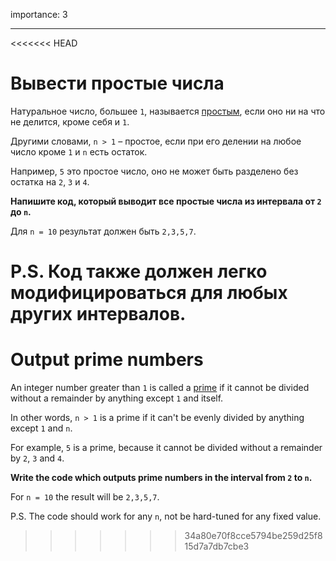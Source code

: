 importance: 3

---

<<<<<<< HEAD
# Вывести простые числа

Натуральное число, большее `1`, называется [простым](https://ru.wikipedia.org/wiki/%D0%9F%D1%80%D0%BE%D1%81%D1%82%D0%BE%D0%B5_%D1%87%D0%B8%D1%81%D0%BB%D0%BE), если оно ни на что не делится, кроме себя и `1`.

Другими словами, `n > 1` – простое, если при его делении на любое число кроме `1` и `n` есть остаток.

Например, `5` это простое число, оно не может быть разделено без остатка на `2`, `3` и `4`.

**Напишите код, который выводит все простые числа из интервала от `2` до `n`.**

Для `n = 10` результат должен быть `2,3,5,7`.

P.S. Код также должен легко модифицироваться для любых других интервалов.
=======
# Output prime numbers

An integer number greater than `1` is called a [prime](https://en.wikipedia.org/wiki/Prime_number) if it cannot be divided without a remainder by anything except `1` and itself.

In other words, `n > 1` is a prime if it can't be evenly divided by anything except `1` and `n`.

For example, `5` is a prime, because it cannot be divided without a remainder by `2`, `3` and `4`.

**Write the code which outputs prime numbers in the interval from `2` to `n`.**

For `n = 10` the result will be `2,3,5,7`.

P.S. The code should work for any `n`, not be hard-tuned for any fixed value.
>>>>>>> 34a80e70f8cce5794be259d25f815d7a7db7cbe3
